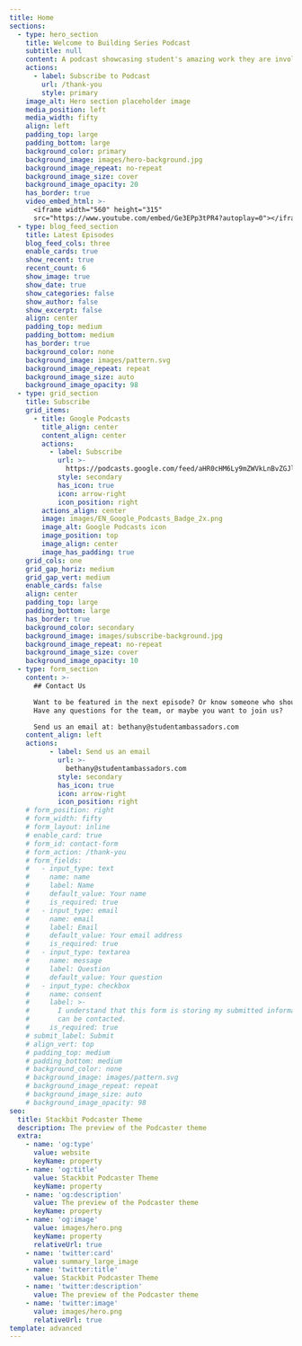 ```yaml
---
title: Home
sections:
  - type: hero_section
    title: Welcome to Building Series Podcast
    subtitle: null
    content: A podcast showcasing student's amazing work they are involved in.
    actions:
      - label: Subscribe to Podcast
        url: /thank-you
        style: primary
    image_alt: Hero section placeholder image
    media_position: left
    media_width: fifty
    align: left
    padding_top: large
    padding_bottom: large
    background_color: primary
    background_image: images/hero-background.jpg
    background_image_repeat: no-repeat
    background_image_size: cover
    background_image_opacity: 20
    has_border: true
    video_embed_html: >-
      <iframe width="560" height="315"
      src="https://www.youtube.com/embed/Ge3EPp3tPR4?autoplay=0"></iframe>
  - type: blog_feed_section
    title: Latest Episodes
    blog_feed_cols: three
    enable_cards: true
    show_recent: true
    recent_count: 6
    show_image: true
    show_date: true
    show_categories: false
    show_author: false
    show_excerpt: false
    align: center
    padding_top: medium
    padding_bottom: medium
    has_border: true
    background_color: none
    background_image: images/pattern.svg
    background_image_repeat: repeat
    background_image_size: auto
    background_image_opacity: 98
  - type: grid_section
    title: Subscribe
    grid_items:
      - title: Google Podcasts
        title_align: center
        content_align: center
        actions:
          - label: Subscribe
            url: >-
              https://podcasts.google.com/feed/aHR0cHM6Ly9mZWVkLnBvZGJlYW4uY29tL21zYW1iYXNzYWRvcnNLRS9mZWVkLnhtbA?sa=X&ved=0CAMQ4aUDahcKEwiwvs3g-u_xAhUAAAAAHQAAAAAQBA
            style: secondary
            has_icon: true
            icon: arrow-right
            icon_position: right
        actions_align: center
        image: images/EN_Google_Podcasts_Badge_2x.png
        image_alt: Google Podcasts icon
        image_position: top
        image_align: center
        image_has_padding: true
    grid_cols: one
    grid_gap_horiz: medium
    grid_gap_vert: medium
    enable_cards: false
    align: center
    padding_top: large
    padding_bottom: large
    has_border: true
    background_color: secondary
    background_image: images/subscribe-background.jpg
    background_image_repeat: no-repeat
    background_image_size: cover
    background_image_opacity: 10
  - type: form_section
    content: >-
      ## Contact Us

      Want to be featured in the next episode? Or know someone who should? 
      Have any questions for the team, or maybe you want to join us?

      Send us an email at: bethany@studentambassadors.com
    content_align: left
    actions:
          - label: Send us an email
            url: >-
              bethany@studentambassadors.com
            style: secondary
            has_icon: true
            icon: arrow-right
            icon_position: right
    # form_position: right
    # form_width: fifty
    # form_layout: inline
    # enable_card: true
    # form_id: contact-form
    # form_action: /thank-you
    # form_fields:
    #   - input_type: text
    #     name: name
    #     label: Name
    #     default_value: Your name
    #     is_required: true
    #   - input_type: email
    #     name: email
    #     label: Email
    #     default_value: Your email address
    #     is_required: true
    #   - input_type: textarea
    #     name: message
    #     label: Question
    #     default_value: Your question
    #   - input_type: checkbox
    #     name: consent
    #     label: >-
    #       I understand that this form is storing my submitted information so I
    #       can be contacted.
    #     is_required: true
    # submit_label: Submit
    # align_vert: top
    # padding_top: medium
    # padding_bottom: medium
    # background_color: none
    # background_image: images/pattern.svg
    # background_image_repeat: repeat
    # background_image_size: auto
    # background_image_opacity: 98
seo:
  title: Stackbit Podcaster Theme
  description: The preview of the Podcaster theme
  extra:
    - name: 'og:type'
      value: website
      keyName: property
    - name: 'og:title'
      value: Stackbit Podcaster Theme
      keyName: property
    - name: 'og:description'
      value: The preview of the Podcaster theme
      keyName: property
    - name: 'og:image'
      value: images/hero.png
      keyName: property
      relativeUrl: true
    - name: 'twitter:card'
      value: summary_large_image
    - name: 'twitter:title'
      value: Stackbit Podcaster Theme
    - name: 'twitter:description'
      value: The preview of the Podcaster theme
    - name: 'twitter:image'
      value: images/hero.png
      relativeUrl: true
template: advanced
---
```

